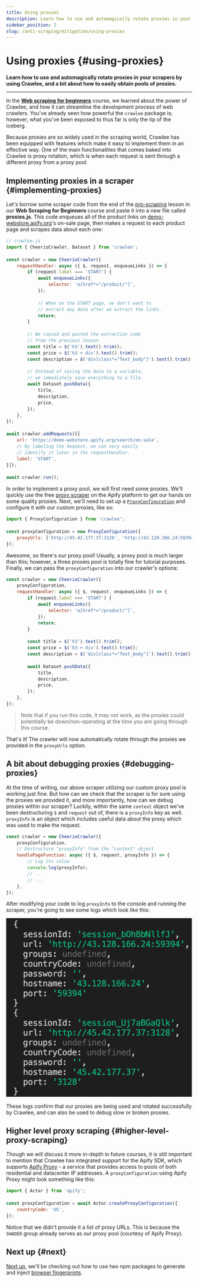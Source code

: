 ```yaml
---
title: Using proxies
description: Learn how to use and automagically rotate proxies in your scrapers by using Crawlee, and a bit about how to easily obtain pools of proxies.
sidebar_position: 2
slug: /anti-scraping/mitigation/using-proxies
---
```


# Using proxies {#using-proxies}

**Learn how to use and automagically rotate proxies in your scrapers by using Crawlee, and a bit about how to easily obtain pools of proxies.**

---

In the [**Web scraping for beginners**](../../web_scraping_for_beginners/crawling/pro_scraping.md) course, we learned about the power of Crawlee, and how it can streamline the development process of web crawlers. You've already seen how powerful the `crawlee` package is; however, what you've been exposed to thus far is only the tip of the iceberg.

Because proxies are so widely used in the scraping world, Crawlee has been equipped with features which make it easy to implement them in an effective way. One of the main functionalities that comes baked into Crawlee is proxy rotation, which is when each request is sent through a different proxy from a proxy pool.

## Implementing proxies in a scraper {#implementing-proxies}

Let's borrow some scraper code from the end of the [pro-scraping](../../web_scraping_for_beginners/crawling/pro_scraping.md) lesson in our **Web Scraping for Beginners** course and paste it into a new file called **proxies.js**. This code enqueues all of the product links on [demo-webstore.apify.org](https://demo-webstore.apify.org)'s on-sale page, then makes a request to each product page and scrapes data about each one:

```javascript
// crawlee.js
import { CheerioCrawler, Dataset } from 'crawlee';

const crawler = new CheerioCrawler({
    requestHandler: async ({ $, request, enqueueLinks }) => {
        if (request.label === 'START') {
            await enqueueLinks({
                selector: 'a[href*="/product/"]',
            });

            // When on the START page, we don't want to
            // extract any data after we extract the links.
            return;
        }

        // We copied and pasted the extraction code
        // from the previous lesson
        const title = $('h3').text().trim();
        const price = $('h3 + div').text().trim();
        const description = $('div[class*="Text_body"]').text().trim();

        // Instead of saving the data to a variable,
        // we immediately save everything to a file.
        await Dataset.pushData({
            title,
            description,
            price,
        });
    },
});

await crawler.addRequests([{
    url: 'https://demo-webstore.apify.org/search/on-sale',
    // By labeling the Request, we can very easily
    // identify it later in the requestHandler.
    label: 'START',
}]);

await crawler.run();
```

In order to implement a proxy pool, we will first need some proxies. We'll quickly use the free [proxy scraper](https://apify.com/mstephen190/proxy-scraper) on the Apify platform to get our hands on some quality proxies. Next, we'll need to set up a [`ProxyConfiguration`](https://crawlee.dev/api/core/class/ProxyConfiguration) and configure it with our custom proxies, like so:

```javascript
import { ProxyConfiguration } from 'crawlee';

const proxyConfiguration = new ProxyConfiguration({
    proxyUrls: ['http://45.42.177.37:3128', 'http://43.128.166.24:59394', 'http://51.79.49.178:3128'],
});
```

Awesome, so there's our proxy pool! Usually, a proxy pool is much larger than this; however, a three proxies pool is totally fine for tutorial purposes. Finally, we can pass the `proxyConfiguration` into our crawler's options:

```javascript
const crawler = new CheerioCrawler({
    proxyConfiguration,
    requestHandler: async ({ $, request, enqueueLinks }) => {
        if (request.label === 'START') {
            await enqueueLinks({
                selector: 'a[href*="/product/"]',
            });
            return;
        }

        const title = $('h3').text().trim();
        const price = $('h3 + div').text().trim();
        const description = $('div[class*="Text_body"]').text().trim();

        await Dataset.pushData({
            title,
            description,
            price,
        });
    },
});
```

> Note that if you run this code, it may not work, as the proxies could potentially be down/non-operating at the time you are going through this course.

That's it! The crawler will now automatically rotate through the proxies we provided in the `proxyUrls` option.

## A bit about debugging proxies {#debugging-proxies}

At the time of writing, our above scraper utilizing our custom proxy pool is working just fine. But how can we check that the scraper is for sure using the proxies we provided it, and more importantly, how can we debug proxies within our scraper? Luckily, within the same `context` object we've been destructuring `$` and `request` out of, there is a `proxyInfo` key as well. `proxyInfo` is an object which includes useful data about the proxy which was used to make the request.

```javascript
const crawler = new CheerioCrawler({
    proxyConfiguration,
    // Destructure "proxyInfo" from the "context" object
    handlePageFunction: async ({ $, request, proxyInfo }) => {
        // Log its value
        console.log(proxyInfo);
        // ...
        // ...
    },
});
```

After modifying your code to log `proxyInfo` to the console and running the scraper, you're going to see some logs which look like this:

![proxyInfo being logged by the scraper](./images/proxy-info-logs.png)

These logs confirm that our proxies are being used and rotated successfully by Crawlee, and can also be used to debug slow or broken proxies.

## Higher level proxy scraping {#higher-level-proxy-scraping}

Though we will discuss it more in-depth in future courses, it is still important to mention that Crawlee has integrated support for the Apify SDK, which supports [Apify Proxy](https://apify.com/proxy) - a service that provides access to pools of both residential and datacenter IP addresses. A `proxyConfiguration` using Apify Proxy might look something like this:

```javascript
import { Actor } from 'apify';

const proxyConfiguration = await Actor.createProxyConfiguration({
    countryCode: 'US',
});
```

Notice that we didn't provide it a list of proxy URLs. This is because the `SHADER` group already serves as our proxy pool (courtesy of Apify Proxy).

## Next up {#next}

[Next up](./generating_fingerprints.md), we'll be checking out how to use two npm packages to generate and inject [browser fingerprints](../techniques/fingerprinting.md).

